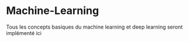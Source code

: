 # Machine-Learning
Tous les concepts basiques du machine learning et deep learning seront implémenté ici 
